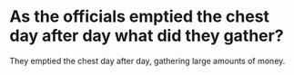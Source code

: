 # As the officials emptied the chest day after day what did they gather?

They emptied the chest day after day, gathering large amounts of money. 